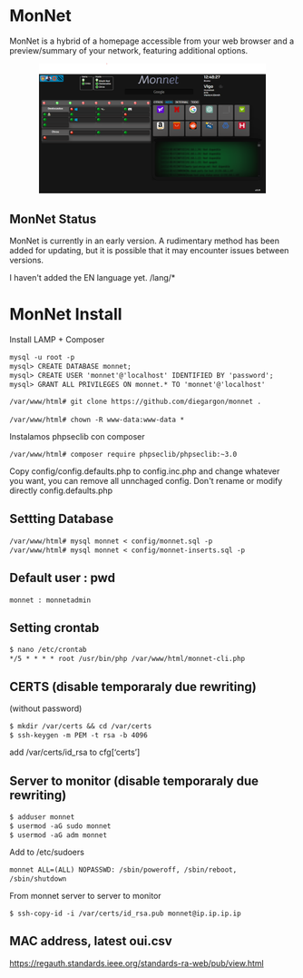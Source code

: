 ###

# MonNet

MonNet is a hybrid of a homepage accessible from your web browser and a preview/summary of your network, featuring additional options.

<p align="center">
<img width="400" src="https://github.com/diegargon/monnet/blob/main/monnet.png?raw=true" width="100%">
</p>

## MonNet Status

MonNet is currently in an early version. A rudimentary method has been added for updating, but it is possible that it may encounter issues between versions.

I haven't added the EN language yet. /lang/*

# MonNet Install
Install LAMP + Composer

```
mysql -u root -p
mysql> CREATE DATABASE monnet;
mysql> CREATE USER 'monnet'@'localhost' IDENTIFIED BY 'password';
mysql> GRANT ALL PRIVILEGES ON monnet.* TO 'monnet'@'localhost'
```

```
/var/www/html# git clone https://github.com/diegargon/monnet .

/var/www/html# chown -R www-data:www-data *
```
Instalamos phpseclib con composer

```
/var/www/html# composer require phpseclib/phpseclib:~3.0
```

Copy  config/config.defaults.php  to config.inc.php and change whatever you want, you
can remove all unnchaged config. Don't rename or modify directly config.defaults.php

## Settting Database
```
/var/www/html# mysql monnet < config/monnet.sql -p
/var/www/html# mysql monnet < config/monnet-inserts.sql -p
```

## Default user : pwd

```
monnet : monnetadmin
```

## Setting crontab

```
$ nano /etc/crontab
*/5 * * * * root /usr/bin/php /var/www/html/monnet-cli.php
```

## CERTS (disable temporaraly due rewriting)

(without password)
```
$ mkdir /var/certs && cd /var/certs 
$ ssh-keygen -m PEM -t rsa -b 4096
```



add /var/certs/id_rsa to cfg[‘certs’] 

## Server to monitor (disable temporaraly due rewriting)

```
$ adduser monnet
$ usermod -aG sudo monnet
$ usermod -aG adm monnet
```

Add to /etc/sudoers

```
monnet ALL=(ALL) NOPASSWD: /sbin/poweroff, /sbin/reboot, /sbin/shutdown
```

From monnet server to server to monitor

```
$ ssh-copy-id -i /var/certs/id_rsa.pub monnet@ip.ip.ip.ip
```


## MAC address, latest oui.csv
https://regauth.standards.ieee.org/standards-ra-web/pub/view.html